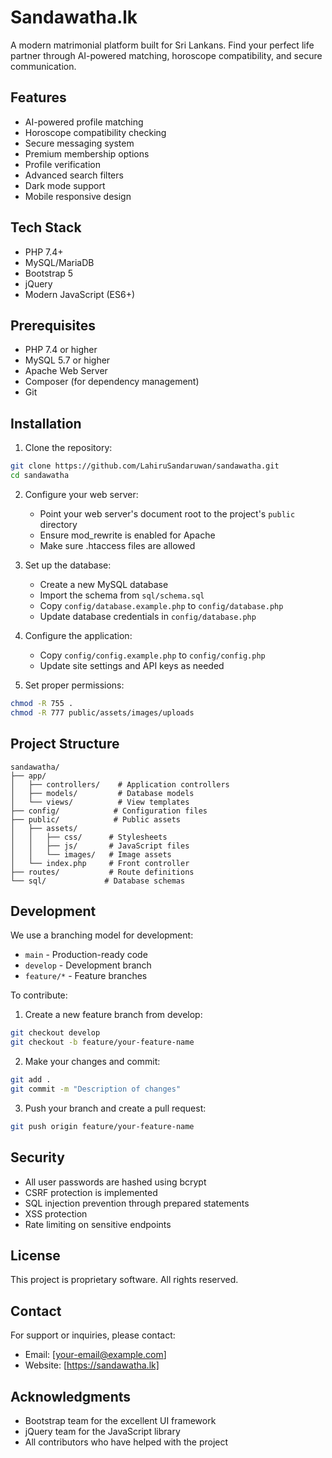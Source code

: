 # Sandawatha.lk

A modern matrimonial platform built for Sri Lankans. Find your perfect life partner through AI-powered matching, horoscope compatibility, and secure communication.

## Features

- AI-powered profile matching
- Horoscope compatibility checking
- Secure messaging system
- Premium membership options
- Profile verification
- Advanced search filters
- Dark mode support
- Mobile responsive design

## Tech Stack

- PHP 7.4+
- MySQL/MariaDB
- Bootstrap 5
- jQuery
- Modern JavaScript (ES6+)

## Prerequisites

- PHP 7.4 or higher
- MySQL 5.7 or higher
- Apache Web Server
- Composer (for dependency management)
- Git

## Installation

1. Clone the repository:
```bash
git clone https://github.com/LahiruSandaruwan/sandawatha.git
cd sandawatha
```

2. Configure your web server:
   - Point your web server's document root to the project's `public` directory
   - Ensure mod_rewrite is enabled for Apache
   - Make sure .htaccess files are allowed

3. Set up the database:
   - Create a new MySQL database
   - Import the schema from `sql/schema.sql`
   - Copy `config/database.example.php` to `config/database.php`
   - Update database credentials in `config/database.php`

4. Configure the application:
   - Copy `config/config.example.php` to `config/config.php`
   - Update site settings and API keys as needed

5. Set proper permissions:
```bash
chmod -R 755 .
chmod -R 777 public/assets/images/uploads
```

## Project Structure

```
sandawatha/
├── app/
│   ├── controllers/    # Application controllers
│   ├── models/         # Database models
│   └── views/          # View templates
├── config/            # Configuration files
├── public/            # Public assets
│   ├── assets/
│   │   ├── css/      # Stylesheets
│   │   ├── js/       # JavaScript files
│   │   └── images/   # Image assets
│   └── index.php     # Front controller
├── routes/           # Route definitions
└── sql/             # Database schemas
```

## Development

We use a branching model for development:

- `main` - Production-ready code
- `develop` - Development branch
- `feature/*` - Feature branches

To contribute:

1. Create a new feature branch from develop:
```bash
git checkout develop
git checkout -b feature/your-feature-name
```

2. Make your changes and commit:
```bash
git add .
git commit -m "Description of changes"
```

3. Push your branch and create a pull request:
```bash
git push origin feature/your-feature-name
```

## Security

- All user passwords are hashed using bcrypt
- CSRF protection is implemented
- SQL injection prevention through prepared statements
- XSS protection
- Rate limiting on sensitive endpoints

## License

This project is proprietary software. All rights reserved.

## Contact

For support or inquiries, please contact:
- Email: [your-email@example.com]
- Website: [https://sandawatha.lk]

## Acknowledgments

- Bootstrap team for the excellent UI framework
- jQuery team for the JavaScript library
- All contributors who have helped with the project 